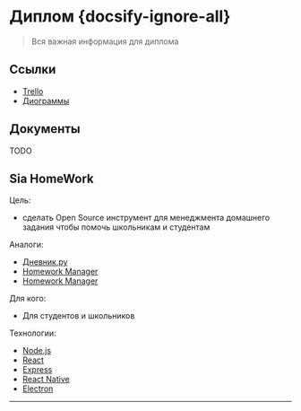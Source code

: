 # Диплом {docsify-ignore-all}

>Вся важная информация для диплома

## Ссылки

- [Trello](https://trello.com/b/BiilemhJ/%D0%B4%D0%B8%D0%BF%D0%BB%D0%BE%D0%BC)
- [Диограммы](diplom.diagrams.md)

## Документы

TODO

## Sia HomeWork

Цель:

- сделать Open Source инструмент для менеджмента домашнего задания чтобы помочь школьникам и студентам

Аналоги:

- [Дневник.ру](https://dnevnik.ru/)
- [Homework Manager](https://www.microsoft.com/ru-ru/p/homework-manager/9nblggh4ts9x?activetab=pivot:overviewtab)
- [Homework Manager](https://play.google.com/store/apps/details?id=com.maristak.asir&hl=ru&gl=US)

Для кого:

- Для студентов и школьников

Технологии:

- [Node.js](https://nodejs.org/en/)
- [React](https://reactjs.org/)
- [Express](https://expressjs.com/)
- [React Native](https://reactnative.dev/)
- [Electron](https://www.electronjs.org/)

---